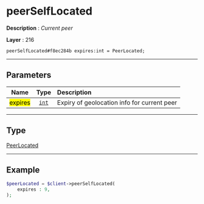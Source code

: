 # peerSelfLocated

**Description** : *Current peer*

**Layer** : 216

```tl
peerSelfLocated#f8ec284b expires:int = PeerLocated;
```

---

## Parameters

| Name | Type | Description |
| :---: | :---: | :--- |
| <mark>expires</mark> | [`int`](type/int) | Expiry of geolocation info for current peer |

---

## Type

[PeerLocated](type/PeerLocated)

---

## Example

```php
$peerLocated = $client->peerSelfLocated(
	expires : 9,
);
```